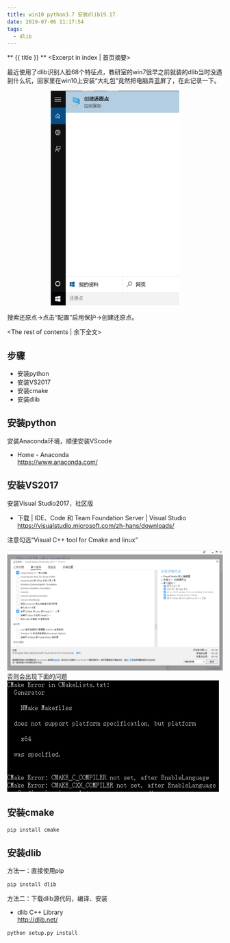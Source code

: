 ```yaml
---
title: win10 python3.7 安装dlib19.17
date: 2019-07-06 11:17:54
tags:
  - dlib
---
```


** {{ title }} ** <Excerpt in index | 首页摘要>

最近使用了dlib识别人脸68个特征点，教研室的win7很早之前就装的dlib当时没遇到什么坑，回家里在win10上安装“大礼包”竟然把电脑弄蓝屏了，在此记录一下。  

<div align=center>
<img src = "win10-python3-7-安装dlib19-17/00.png" width=300 height=500>
</div>

搜索还原点->点击“配置”启用保护->创建还原点。  

<!-- more -->
<The rest of contents | 余下全文>


## 步骤
* 安装python
* 安装VS2017
* 安装cmake
* 安装dlib

## 安装python
安装Anaconda环境，顺便安装VScode  
* Home - Anaconda  
https://www.anaconda.com/

## 安装VS2017
安装Visual Studio2017，社区版  
* 下载 | IDE、Code 和 Team Foundation Server | Visual Studio  
https://visualstudio.microsoft.com/zh-hans/downloads/

注意勾选“Visual C++ tool for Cmake and linux”  
<div align=center>
<img src = "win10-python3-7-安装dlib19-17/01.png">
</div>
否则会出现下面的问题    
<div>
<img src = "win10-python3-7-安装dlib19-17/02.png">
</div>

## 安装cmake
``` bash
pip install cmake
```

## 安装dlib
方法一：直接使用pip
``` bash
pip install dlib
```

方法二：下载dlib源代码，编译、安装
* dlib C++ Library  
http://dlib.net/
``` bash
python setup.py install
```





